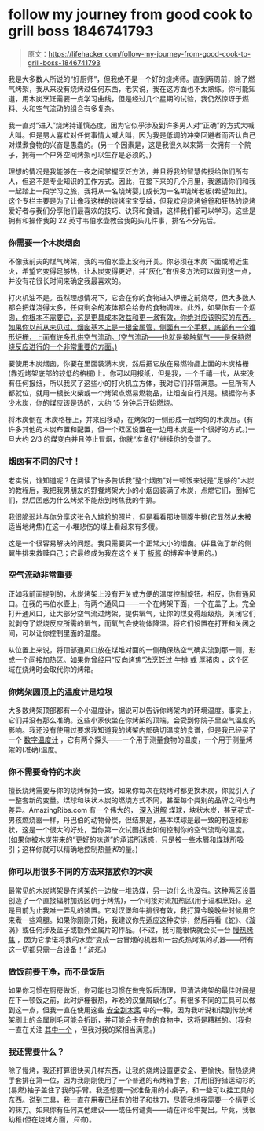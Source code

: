 # follow my journey from good cook to grill boss 1846741793

> 原文：<https://lifehacker.com/follow-my-journey-from-good-cook-to-grill-boss-1846741793>

我是大多数人所说的“好厨师”，但我绝不是一个好的烧烤师。直到两周前，除了燃气烤架，我从来没有烧烤过任何东西，老实说，我在这方面也不太熟练。你可能知道，用木炭烹饪需要一点学习曲线，但是经过几个星期的试验，我仍然惊讶于燃料、火和空气流动的组合有多复杂。

我一直对“进入”烧烤持谨慎态度，因为它似乎涉及到许多男人对“正确”的方式大喊大叫。但是男人喜欢对任何事情大喊大叫，因为我是低调的冲突回避者而否认自己对煤煮食物的兴奋是愚蠢的。(另一个因素是，这是我很久以来第一次拥有一个院子，拥有一个户外空间烤架可以生存是必须的。)



理想的情况是我能够在一夜之间掌握烹饪方法，并且将我的智慧传授给你们所有人，但这不是专业知识的工作方式。因此，在接下来的几个月里，我邀请你们和我一起踏上一段学习之旅，我将从一名烧烤婴儿成长为一名#烧烤老板(希望如此)。这个专栏主要是为了让像我这样的烧烤宝宝受益，但我欢迎烧烤爸爸和狂热的烧烤爱好者与我们分享他们最喜欢的技巧、诀窍和食谱，这样我们都可以学习。这些是拥有和操作我的 22 英寸韦伯水壶教会我的头几件事，排名不分先后。

### 你需要一个木炭烟囱

不像我前夫的煤气烤架，我的韦伯水壶上没有开关。你必须在木炭下面或附近生火，希望它变得足够热，让木炭变得更好，并“灰化”有很多方法可以做到这一点，并没有花很长时间来确定我最喜欢的。

打火机油不是。虽然理想情况下，它会在你的食物进入炉栅之前烧尽，但大多数人都会把煤浇得太多，任何剩余的液体都会给你的食物调味。此外，如果你有一个烟囱[，你根本不需要它，这是更具成本效益和更*一致*有效，你绝对应该购买的东西。如果你以前从未见过，烟囱基本上是一根金属管，侧面有一个手柄，底部有一个锥形炉栅，上面有许多孔供空气流动。(空气流动——也就是接触氧气——是保持燃烧反应进行的一个非常重要的方面。)](https://www.weber.com/US/en/accessories/what%27s-hot/must-have-accessories/7416.html)



要使用木炭烟囱，你要在里面装满木炭，然后把它放在易燃物品上面的木炭格栅(靠近烤架底部的较低的格栅)上。你可以用报纸，但是我，一个千禧一代，从来没有任何报纸，所以我买了这些小的打火机立方体，我对它们非常满意。一旦所有人都就位，就用一根长火柴或一个烤架点燃易燃物品，让烟囱自行其是。根据你有多少木炭，你的煤应该是热的，大约 15 分钟后开始燃烧。

将木炭倒在 木炭格栅上，并来回移动，在烤架的一侧形成一层均匀的木炭层。(有许多其他的木炭布置和配置，但一个双区设置在一边用木炭是一个很好的方式。)一旦大约 2/3 的煤变白并且停止冒烟，你就“准备好”继续你的食谱了。

### 烟囱有不同的尺寸！

老实说，谁知道呢？在阅读了许多告诉我“整个烟囱”对一顿饭来说是“足够的”木炭的教程后，我把我男朋友的野餐烤架大小的小烟囱装满了木炭，点燃它们，倒掉它们，然后困惑为什么烤架不能热到烤焦我的牛排。



我很脆弱地与你分享这张令人尴尬的照片，但是看看那块侧腹牛排(它显然从未被适当地烤焦)在这一小堆悲伤的煤上看起来有多傻。

这是一个很容易解决的问题。我只需要买一个正常大小的烟囱。(并且做了新的侧翼牛排来救赎自己；它最终成为我在这个关于 [板酱](https://skillet.lifehacker.com/why-your-next-sliced-steak-needs-a-board-sauce-1846683457) 的博客中使用的。)

### 空气流动非常重要

正如我前面提到的，木炭烤架上没有开关或方便的温度控制旋钮。相反，你有通风口。在我的韦伯水壶上，有两个通风口——一个在烤架下面，一个在盖子上。完全打开通风口，让大部分空气流过烤架，提供氧气，让你的煤变得超级热。关闭它们就剥夺了燃烧反应所需的氧气，而氧气会使物体降温。将它们设置在打开和关闭之间，可以让你控制里面的温度。



从位置上来说，将顶部通风口放在煤堆对面的一侧确保热空气确实流到那一侧，形成一个间接加热区。如果你曾经用“反向烤焦”法烹饪过 [牛排](https://skillet.lifehacker.com/how-to-cook-filet-mignon-without-a-sous-vide-circulator-1846498144) 或 [厚猪肉](https://skillet.lifehacker.com/pork-tenderloin-is-the-perfect-pork-for-beginners-1846381932) ，这个区域在烧烤时会取代你的烤箱。

### 你烤架圆顶上的温度计是垃圾

大多数烤架顶部都有一个小温度计，据说可以告诉你烤架内的环境温度。事实上，它们并没有那么准确。这些小家伙坐在你烤架的顶端，会受到你院子里空气温度的影响。我还没有使用过要求我知道我的烤架内部确切温度的食谱，但是我已经买了一个 [数字温度计](https://amzn.to/3tNRDds) ，它有两个探头——一个用于测量食物的温度，一个用于测量烤架的(准确)温度。

### 你不需要奇特的木炭

擅长烧烤需要与你的烧烤保持一致。如果你每次在烧烤时都更换木炭，你就引入了一整套新的变量。煤球和块状木炭的燃烧方式不同，甚至每个类别的品牌之间也有差异。AmazingRibs.com 有一个伟大的， [深入讲解](https://amazingribs.com/more-technique-and-science/grill-and-smoker-setup/how-charcoal-is-made) 煤球，块状木炭，甚至花式- 男孩燃烧器一样，丹巴伯的动物骨炭，但结果是，基本煤球是最一致的制造和形状，这是一个很大的好处，当你第一次试图找出如何控制你的空气流动的温度。(如果你被木炭带来的“更好的味道”的承诺所诱惑，只是被一些木屑和煤球所吸引；这样你就可以精确地控制热量*和*的量。)



### 你可以用很多不同的方法来摆放你的木炭

最常见的木炭烤架是在烤架的一边放一堆热煤，另一边什么也没有。这种两区设置创造了一个直接辐射加热区(用于烤焦)，一个间接对流加热区(用于温和烹饪)。这是目前为止我唯一弄乱的装置。它对汉堡和牛排很有效，我打算今晚晚些时候用它来煮一些鸡腿。如果你刚刚开始，我建议你先适应这种安排，然后再看《蛇》、《漩涡》或任何涉及篮子或额外金属片的作品。(不过，我可能很快就会买一台 [慢热烤焦](https://snsgrills.com/products/slow-n-sear-deluxe) ，因为它承诺将我的水壶“变成一台冒烟的机器和一台炙热烤焦的机器——所有这一切都只需一台设备！”*该死。*)

### 做饭前要干净，而不是饭后

如果你习惯在厨房做饭，你可能也习惯在做完饭后清理，但清洁烤架的最佳时间是在下一顿饭之前，此时炉栅很热，昨晚的汉堡屑碳化了。有很多不同的工具可以做到这一点，但我一直在使用这些 [安全刮木桨](https://www.bedbathandbeyond.com/store/product/safe-scrape-trade-grill-cleaning-paddle/5313593?wmSkipPwa=1) 中的一种，因为我听说和读到传统烤架刷上的金属刷毛可能会折断，并可能会卡在你的食物中，这将是糟糕的。(我也一直在关注 [其中一个](https://www.konabbqstore.com/products/safe-clean-bristle-free-grill-brush-with-speed-scrape-scraper-18-stainless-steel) ，但我对我的桨相当满意。)

### 我还需要什么？

除了慢烤，我还打算很快买几样东西，让我的烧烤设置更安全、更愉快。耐热烧烤手套排在第一位，因为我刚刚使用了一个普通的布烤箱手套，并用旧狩猎运动衫的(易燃)袖子盖住了我的手臂。我还想要一张准备用的小桌子，和一些可以挂工具的东西。说到工具，我一直在用我已经有的钳子和抹刀，尽管我想我需要一个柄更长的抹刀。如果你有任何其他建议——或任何谴责——请在评论中提出。毕竟，我很幼稚(但在烧烤方面，*只有*)。